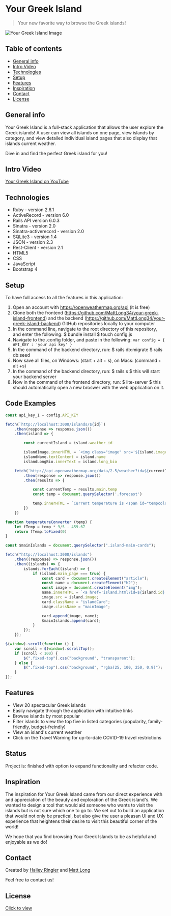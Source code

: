 # Your Greek Island

> Your new favorite way to browse the Greek islands!

![Your Greek Island Image](https://i.imgur.com/VJaH9mD.jpg)

## Table of contents

- [General info](#general-info)
- [Intro Video](#intro-video)
- [Technologies](#technologies)
- [Setup](#setup)
- [Features](#features)
- [Inspiration](#inspiration)
- [Contact](#contact)
- [License](#license)

## General info

Your Greek Island is a full-stack application that allows the user explore the Greek islands! A user can view all islands on one page, view islands by category, and view detailed individual island pages that also display that islands current weather.

Dive in and find the perfect Greek island for you!

## Intro Video

[Your Greek Island on YouTube](https://youtu.be/VAVgHlKsICs)

## Technologies

- Ruby - version 2.6.1
- ActiveRecord - version 6.0
- Rails API version 6.0.3
- Sinatra - version 2.0
- Sinatra-activerecord - version 2.0
- SQLite3 - version 1.4
- JSON - version 2.3
- Rest-Client - version 2.1
- HTML5
- CSS
- JavaScript
- Bootstrap 4

## Setup

To have full access to all the features in this application:

1. Open an account with https://openweathermap.org/api (it is free)
1. Clone both the frontend (https://github.com/MattLong34/your-greek-island-frontend) and the backend (https://github.com/MattLong34/your-greek-island-backend) GitHub repositories locally to your computer
1. In the command line, navigate to the root directory of this repository, and enter the following:
   $ bundle install 
  $ touch config.js
1. Navigate to the .config folder, and paste in the following:
   `var config = { API_KEY : 'your api key' }`
1. In the command of the backend directory, run:
   $ rails db:migrate
  $ rails db:seed
1. Now save all files, on Windows: (start + alt + s), on Macs: (command + alt +s)
1. In the command of the backend directory, run:
   $ rails s 
    $ this will start your backend server
1. Now in the command of the frontend directory, run:
   $ lite-server
    $ this should automatically open a new broswer with the web application on it.

## Code Examples

```javaScript
const api_key_1 = config.API_KEY

fetch(`http://localhost:3000/islands/${id}`)
    .then(response => response.json())
    .then(island => {

        const currentIsland = island.weather_id

        islandImage.innerHTML = `<img class="image" src='${island.image}'>`
        islandName.textContent = island.name
        islandLongBio.innerText = island.long_bio

    fetch(`http://api.openweathermap.org/data/2.5/weather?id=${currentIsland}&appid=${api_key_1}`)
        .then(response => response.json())
        .then(results => {

            const currentTemp = results.main.temp
            const temp = document.querySelector('.forecast')

            temp.innerHTML = `Current temperature is <span id="tempcolor"> ${temperatureConverter(currentTemp)} &#8457</span>`
        })
    })

function temperatureConverter (temp) {
    let fTemp = temp * 9/5 - 459.67
    return fTemp.toFixed(0)
}
```

```javascript
const $mainIslands = document.querySelector(".island-main-cards");

fetch("http://localhost:3000/islands")
	.then((response) => response.json())
	.then((islands) => {
		islands.forEach((island) => {
			if (island.main_page === true) {
				const card = document.createElement("article");
				const name = document.createElement("h2");
				const image = document.createElement("img");
				name.innerHTML = `<a href='island.html?id=${island.id}'>${island.name}</a>`;
				image.src = island.image;
				card.className = "islandCard";
				image.className = "mainImage";

				card.append(image, name);
				$mainIslands.append(card);
			}
		});
	});

$(window).scroll(function () {
	var scroll = $(window).scrollTop();
	if (scroll < 100) {
		$(".fixed-top").css("background", "transparent");
	} else {
		$(".fixed-top").css("background", "rgba(25, 100, 250, 0.9)");
	}
});
```

## Features

- View 20 spectacular Greek islands
- Easily navigate through the application with intuitive links
- Browse islands by most popular
- Filter islands to view the top five in listed categories (popularity, family-friendly, budget-freindly)
- View an island's current weather
- Click on the Travel Warning for up-to-date COVID-19 travel restrictions

## Status

Project is: finished with option to expand functionality and refactor code.

## Inspiration

The inspiration for Your Greek Island came from our direct experience with and appreciation of the beauty and exploration of the Greek island's. We wanted to design a tool that would aid someone who wants to visit the islands but is not sure which one to go to. We set out to build an application that would not only be practical, but also give the user a pleasan UI and UX experience that heightens their desire to visit this beautiful corner of the world!

We hope that you find browsing Your Greek Islands to be as helpful and enjoyable as we do!

## Contact

Created by [Hailey Ringier](https://www.linkedin.com/in/hailey-ringier/) and [Matt Long](https://www.linkedin.com/in/mattlong34/)

Feel free to contact us!

## License

[Click to view]()

